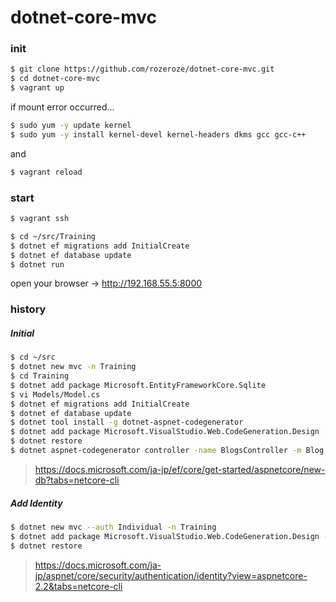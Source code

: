 # dotnet-core-mvc

### init

```sh
$ git clone https://github.com/rozeroze/dotnet-core-mvc.git
$ cd dotnet-core-mvc
$ vagrant up
```

if mount error occurred...

```sh
$ sudo yum -y update kernel
$ sudo yum -y install kernel-devel kernel-headers dkms gcc gcc-c++
```

and

```sh
$ vagrant reload
```

### start

```sh
$ vagrant ssh
```

```sh
$ cd ~/src/Training
$ dotnet ef migrations add InitialCreate
$ dotnet ef database update
$ dotnet run
```

open your browser -> http://192.168.55.5:8000


### history

##### Initial

```sh
$ cd ~/src
$ dotnet new mvc -n Training
$ cd Training
$ dotnet add package Microsoft.EntityFrameworkCore.Sqlite
$ vi Models/Model.cs
$ dotnet ef migrations add InitialCreate
$ dotnet ef database update
$ dotnet tool install -g dotnet-aspnet-codegenerator
$ dotnet add package Microsoft.VisualStudio.Web.CodeGeneration.Design
$ dotnet restore
$ dotnet aspnet-codegenerator controller -name BlogsController -m Blog -dc BloggingContext --relativeFolderPath Controllers --useDefaultLayout --referenceScriptLibraries
```

> https://docs.microsoft.com/ja-jp/ef/core/get-started/aspnetcore/new-db?tabs=netcore-cli

##### Add Identity

```sh
$ dotnet new mvc --auth Individual -n Training
$ dotnet add package Microsoft.VisualStudio.Web.CodeGeneration.Design --version 2.1.6
$ dotnet restore
```

> https://docs.microsoft.com/ja-jp/aspnet/core/security/authentication/identity?view=aspnetcore-2.2&tabs=netcore-cli
